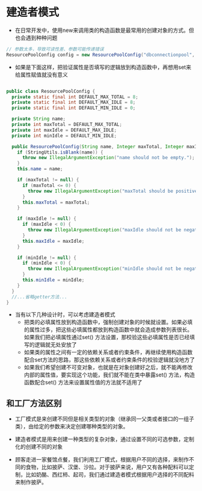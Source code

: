 # 建造者模式

+ 在日常开发中，使用new来调用类的构造函数是最常用的创建对象的方式。但也会遇到种种问题

~~~java
// 参数太多，导致可读性差、参数可能传递错误
ResourcePoolConfig config = new ResourcePoolConfig("dbconnectionpool", 16, null, 8, null, false , true, 10, 20，false， true);
~~~

+ 如果是下面这样，把验证属性是否填写的逻辑放到构造函数中，再想用set来给属性赋值就没有意义

~~~java

public class ResourcePoolConfig {
  private static final int DEFAULT_MAX_TOTAL = 8;
  private static final int DEFAULT_MAX_IDLE = 8;
  private static final int DEFAULT_MIN_IDLE = 0;

  private String name;
  private int maxTotal = DEFAULT_MAX_TOTAL;
  private int maxIdle = DEFAULT_MAX_IDLE;
  private int minIdle = DEFAULT_MIN_IDLE;

  public ResourcePoolConfig(String name, Integer maxTotal, Integer maxIdle, Integer minIdle) {
    if (StringUtils.isBlank(name)) {
      throw new IllegalArgumentException("name should not be empty.");
    }
    this.name = name;

    if (maxTotal != null) {
      if (maxTotal <= 0) {
        throw new IllegalArgumentException("maxTotal should be positive.");
      }
      this.maxTotal = maxTotal;
    }

    if (maxIdle != null) {
      if (maxIdle < 0) {
        throw new IllegalArgumentException("maxIdle should not be negative.");
      }
      this.maxIdle = maxIdle;
    }

    if (minIdle != null) {
      if (minIdle < 0) {
        throw new IllegalArgumentException("minIdle should not be negative.");
      }
      this.minIdle = minIdle;
    }
  }
  //...省略getter方法...
}
~~~

+ 当有以下几种设计时，可以考虑建造者模式
    + 把类的必填属性放到构造函数中，强制创建对象的时候就设置。如果必填的属性过多，把这些必填属性都放到构造函数中就会造成参数列表很长。如果我们把必填属性通过set() 方法设置，那校验这些必填属性是否已经填写的逻辑就无处安放了
    + 如果类的属性之间有一定的依赖关系或者约束条件，再继续使用构造函数配合set方法的思路，那这些依赖关系或者约束条件的校验逻辑就没地方了
    + 如果我们希望创建不可变对象，也就是在对象创建好之后，就不能再修改内部的属性值，要实现这个功能，我们就不能在类中暴露set() 方法，构造函数配合set() 方法来设置属性值的方法就不适用了

## 和工厂方法区别

+ 工厂模式是来创建不同但是相关类型的对象（继承同一父类或者接口的一组子类），由给定的参数来决定创建哪种类型的对象。
+ 建造者模式是用来创建一种类型的复杂对象，通过设置不同的可选参数，定制化的创建不同的对象

+ 顾客走进一家餐馆点餐，我们利用工厂模式，根据用户不同的选择，来制作不同的食物，比如披萨、汉堡、沙拉。对于披萨来说，用户又有各种配料可以定制，比如奶酪、西红柿、起司，我们通过建造者模式根据用户选择的不同配料来制作披萨。